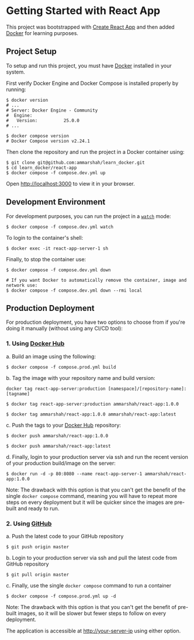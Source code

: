 # Getting Started with React App

This project was bootstrapped with [Create React App](https://github.com/facebook/create-react-app) and then added [Docker](https://www.docker.com) for learning purposes.

## Project Setup

To setup and run this project, you must have [Docker](https://www.docker.com/get-started/) installed in your system.

First verify Docker Engine and Docker Compose is installed properly by running:

```shell
$ docker version
# ...
# Server: Docker Engine - Community
#  Engine:
#   Version:          25.0.0
# ...

$ docker compose version
# Docker Compose version v2.24.1
```

Then clone the repository and run the project in a Docker container using:

```shell
$ git clone git@github.com:ammarshah/learn_docker.git
$ cd learn_docker/react-app
$ docker compose -f compose.dev.yml up
```

Open [http://localhost:3000](http://localhost:3000) to view it in your browser.

## Development Environment

For development purposes, you can run the project in a [`watch`](https://docs.docker.com/compose/file-watch/) mode:

```shell
$ docker compose -f compose.dev.yml watch
```

To login to the container's shell:

```shell
$ docker exec -it react-app-server-1 sh
```

Finally, to stop the container use:

```shell
$ docker compose -f compose.dev.yml down

# If you want Docker to automatically remove the container, image and network use:
$ docker compose -f compose.dev.yml down --rmi local
```

## Production Deployment

For production deployment, you have two options to choose from if you're doing it manually (without using any CI/CD tool):

### 1. Using [Docker Hub](https://hub.docker.com)

a. Build an image using the following:

```shell
$ docker compose -f compose.prod.yml build
```

b. Tag the image with your repository name and build version:

`docker tag react-app-server:production [namespace]/[repository-name]:[tagname]`

```shell
$ docker tag react-app-server:production ammarshah/react-app:1.0.0

$ docker tag ammarshah/react-app:1.0.0 ammarshah/react-app:latest
```

c. Push the tags to your [Docker Hub](https://hub.docker.com) repository:

```shell
$ docker push ammarshah/react-app:1.0.0

$ docker push ammarshah/react-app:latest
```

d. Finally, login to your production server via ssh and run the recent version of your production build/image on the server:

```shell
$ docker run -d -p 80:8080 --name react-app-server-1 ammarshah/react-app:1.0.0
```

Note: The drawback with this option is that you can't get the benefit of the single `docker compose` command, meaning you will have to repeat more steps on every deployment but it will be quicker since the images are pre-built and ready to run.

### 2. Using [GitHub](https://www.github.com)

a. Push the latest code to your GitHub repository

```shell
$ git push origin master
```

b. Login to your production server via ssh and pull the latest code from GitHub repository

```shell
$ git pull origin master
```

c. Finally, use the single `docker compose` command to run a container

```shell
$ docker compose -f compose.prod.yml up -d
```

Note: The drawback with this option is that you can't get the benefit of pre-built images, so it will be slower but fewer steps to follow on every deployment.

The application is accessible at [http://your-server-ip](http://your-server-ip) using either option.
